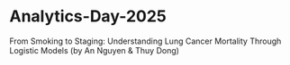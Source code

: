 # Analytics-Day-2025
From Smoking to Staging: Understanding Lung Cancer Mortality Through Logistic Models (by An Nguyen &amp; Thuy Dong)
